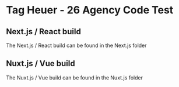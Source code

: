 # Tag Heuer - 26 Agency Code Test

## Next.js / React build
The Next.js / React build can be found in the Next.js folder

## Nuxt.js / Vue build
The Nuxt.js / Vue build can be found in the Nuxt.js folder